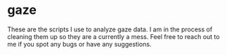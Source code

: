 # gaze
These are the scripts I use to analyze gaze data. I am in the process of cleaning them up so they are a currently a mess. Feel free to reach out to me if you spot any bugs or have any suggestions. 
